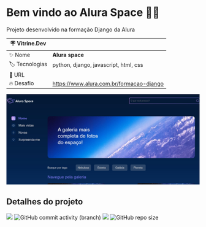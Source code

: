# Bem vindo ao Alura Space 🌌🚀

Projeto desenvolvido na formação Django da Alura

| :placard: Vitrine.Dev |     |
| -------------  | --- |
| :sparkles: Nome        | **Alura space**
| :label: Tecnologias |  python, django, javascript, html, css
| :rocket: URL         | 
| :fire: Desafio     | https://www.alura.com.br/formacao-django

<!-- Inserir imagem com a #vitrinedev ao final do link -->
![](https://github.com/rickalves/alura-space/blob/main/alura-space-project-image.jpg?text=imagem+lindona+do+meu+projeto#vitrinedev)

## Detalhes do projeto
![](https://img.shields.io/badge/status-developing-brightgreen)
![GitHub commit activity (branch)](https://img.shields.io/github/commit-activity/w/rickalves/alura-space/main?color=gree)
![](https://img.shields.io/github/issues/rickalves/alura-space.svg)
![GitHub repo size](https://img.shields.io/github/repo-size/rickalves/alura-space?color=sucess)




